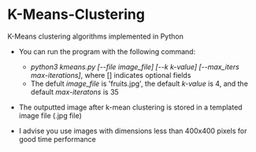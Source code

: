# K-Means-Clustering
K-Means clustering algorithms implemented in Python

* You can run the program with the following command:
    * *python3 kmeans.py \[--file image_file\] \[--k k-value\] \[--max_iters max-iterations\]*, where \[\] indicates optional fields
    * The defult *image_file* is 'fruits.jpg', the default *k-value* is 4, and the default *max-iteratons* is 35

* The outputted image after k-mean clustering is stored in a templated image file (.jpg file)
* I advise you use images with dimensions less than 400x400 pixels for good time performance